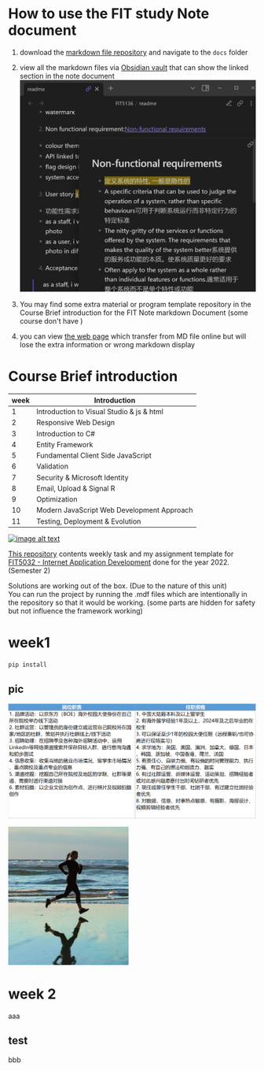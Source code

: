 # How to use the FIT study Note document
1. download the [markdown file repository](https://github.com/GreenH47/mynote) and  navigate to the `docs` folder
2. view all the markdown files via [Obsidian vault](https://help.obsidian.md/How+to/Working+with+multiple+vaults) that can show the linked section in the note document  ![](img/5032-20221103.png)  
3. You may find some extra material or program template  repository in the Course Brief introduction for the FIT Note markdown Document (some course don't have )

4. you can view [the web page](https://greenh47.github.io/mynote/) which transfer from MD file online but will lose the extra information or wrong    markdown display

# Course Brief introduction

| week | Introduction                               |
| ---- | ------------------------------------------ |
| 1    | Introduction to Visual Studio & js & html  |
| 2    | Responsive Web Design                      |
| 3    | Introduction to C#                         |
| 4    | Entity Framework                           |
| 5    | Fundamental Client Side JavaScript         |
| 6    | Validation                                 |
| 7    | Security & Microsoft Identity              |
| 8    | Email, Upload & Signal R                   |
| 9    | Optimization                               |
| 10   | Modern JavaScript Web Development Approach |
| 11   | Testing, Deployment & Evolution            |

[![image alt text](https://git-scm.com/images/logos/2color-lightbg@2x.png)](https://github.com/GreenH47/FIT5032_2022s2)

[This repository](https://github.com/GreenH47/FIT5032_2022s2) contents weekly task and my assignment template for [FIT5032 - Internet Application Development](https://handbook.monash.edu/2022/units/FIT5032?year=2022) done for the year 2022. (Semester 2)  

Solutions are working out of the box. (Due to the nature of this unit)  
You can run the project by running the .mdf files which are intentionally in the repository so that it would be working. (some parts are hidden for safety but not influence the framework working)
# week1

```
pip install
```
## pic
![](1.png)

![Screenshot](img/2.png)

# week 2
aaa
## test
bbb
	
